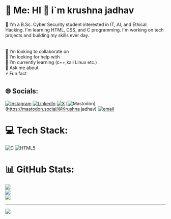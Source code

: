 # 💫 Me: HI 👋 i`m krushna jadhav
🔭 I'm a B.Sc. Cyber Security student interested in IT, AI, and Ethical Hacking. I'm learning HTML, CSS, and C programming. I'm working on tech projects and building my skills ever day.<br><br><br>👯 I’m looking to collaborate on<br>🤝 I’m looking for help with<br>🌱 I’m currently learning (c++,kail Linux etc.)<br>💬 Ask me about<br>⚡ Fun fact


## 🌐 Socials:
[![Instagram](https://img.shields.io/badge/Instagram-%23E4405F.svg?logo=Instagram&logoColor=white)](https://instagram.com/krushna081) [![LinkedIn](https://img.shields.io/badge/LinkedIn-%230077B5.svg?logo=linkedin&logoColor=white)](https://www.linkedin.com/in/krushna-j-643664356/) [![X](https://img.shields.io/badge/X-black.svg?logo=X&logoColor=white)](https://x.com/krushna081) [![Mastodon](https://img.shields.io/badge/-MASTODON-%232B90D9?logo=mastodon&logoColor=white)](https://mastodon.social/@Krushna jadhav) [![email](https://img.shields.io/badge/Email-D14836?logo=gmail&logoColor=white)](mailto:krushnacjadhav0807@gmail.com) 

# 💻 Tech Stack:
![C](https://img.shields.io/badge/c-%2300599C.svg?style=for-the-badge&logo=c&logoColor=white) ![HTML5](https://img.shields.io/badge/html5-%23E34F26.svg?style=for-the-badge&logo=html5&logoColor=white)
# 📊 GitHub Stats:
![](https://github-readme-stats.vercel.app/api?username=Krushna081&theme=dark&hide_border=false&include_all_commits=false&count_private=false)<br/>
![](https://nirzak-streak-stats.vercel.app/?user=Krushna081&theme=dark&hide_border=false)<br/>
![](https://github-readme-stats.vercel.app/api/top-langs/?username=Krushna081&theme=dark&hide_border=false&include_all_commits=false&count_private=false&layout=compact)

---
[![](https://visitcount.itsvg.in/api?id=Krushna081&icon=0&color=0)](https://visitcount.itsvg.in)

<!-- Proudly created with GPRM ( https://gprm.itsvg.in ) -->

